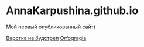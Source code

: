
# AnnaKarpushina.github.io
Мой первый опубликованный сайт)

[Верстка на будстреп](https://annakarpushina.github.io/Верстка%20будстреп/)
[Orfogragia](https://annakarpushina.github.io/Orfogragia/)
